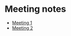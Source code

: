 # Meeting notes

- [Meeting 1]()
- [Meeting 2](https://github.com/Grimmig18/find-a-gamer/blob/master/Planning/planning02.md#meeting-notes-from-12032020)
